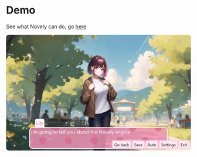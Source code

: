 # Demo

See what Novely can do, go [here](https://novely-demo.deno.dev/)

<a href="https://novely-demo.deno.dev/" target="_blank">
  <img src="./screenshot.jpg" alt="" style="border: none; border-radius: 0.46rem;">
</a>
